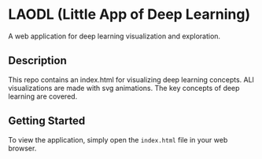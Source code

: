 # LAODL (Little App of Deep Learning)

A web application for deep learning visualization and exploration.

## Description

This repo contains an index.html for visualizing deep learning concepts.
ALl visualizations are made with svg animations.
The key concepts of deep learning are covered.

## Getting Started

To view the application, simply open the `index.html` file in your web browser. 
